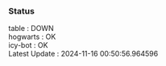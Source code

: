 ### Status


table : DOWN  
hogwarts : OK  
icy-bot : OK  
Latest Update : 2024-11-16 00:50:56.964596
